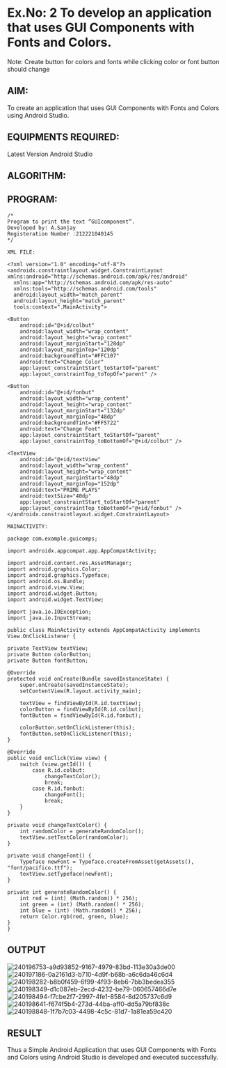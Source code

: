 # Ex.No: 2 To develop an application that uses GUI Components with Fonts and Colors. 
Note: Create button for colors and fonts while clicking color or font button should change 


## AIM:

To create an application that uses GUI Components with Fonts and Colors using Android Studio.

## EQUIPMENTS REQUIRED:

Latest Version Android Studio

## ALGORITHM:


## PROGRAM:
```
/*
Program to print the text “GUIcomponent”.
Developed by: A.Sanjay
Registeration Number :212221040145
*/
```
```
XML FILE:

<?xml version="1.0" encoding="utf-8"?>
<androidx.constraintlayout.widget.ConstraintLayout xmlns:android="http://schemas.android.com/apk/res/android"
  xmlns:app="http://schemas.android.com/apk/res-auto"
  xmlns:tools="http://schemas.android.com/tools"
  android:layout_width="match_parent"
  android:layout_height="match_parent"
  tools:context=".MainActivity">

<Button
    android:id="@+id/colbut"
    android:layout_width="wrap_content"
    android:layout_height="wrap_content"
    android:layout_marginStart="128dp"
    android:layout_marginTop="120dp"
    android:backgroundTint="#FFC107"
    android:text="Change Color"
    app:layout_constraintStart_toStartOf="parent"
    app:layout_constraintTop_toTopOf="parent" />

<Button
    android:id="@+id/fonbut"
    android:layout_width="wrap_content"
    android:layout_height="wrap_content"
    android:layout_marginStart="132dp"
    android:layout_marginTop="48dp"
    android:backgroundTint="#FF5722"
    android:text="Change Font"
    app:layout_constraintStart_toStartOf="parent"
    app:layout_constraintTop_toBottomOf="@+id/colbut" />

<TextView
    android:id="@+id/textView"
    android:layout_width="wrap_content"
    android:layout_height="wrap_content"
    android:layout_marginStart="48dp"
    android:layout_marginTop="152dp"
    android:text="PRIME PLAYS"
    android:textSize="40dp"
    app:layout_constraintStart_toStartOf="parent"
    app:layout_constraintTop_toBottomOf="@+id/fonbut" />
</androidx.constraintlayout.widget.ConstraintLayout>
```
```
MAINACTIVITY:

package com.example.guicomps;

import androidx.appcompat.app.AppCompatActivity;

import android.content.res.AssetManager;
import android.graphics.Color;
import android.graphics.Typeface;
import android.os.Bundle;
import android.view.View;
import android.widget.Button;
import android.widget.TextView;

import java.io.IOException;
import java.io.InputStream;

public class MainActivity extends AppCompatActivity implements View.OnClickListener {

private TextView textView;
private Button colorButton;
private Button fontButton;

@Override
protected void onCreate(Bundle savedInstanceState) {
    super.onCreate(savedInstanceState);
    setContentView(R.layout.activity_main);

    textView = findViewById(R.id.textView);
    colorButton = findViewById(R.id.colbut);
    fontButton = findViewById(R.id.fonbut);

    colorButton.setOnClickListener(this);
    fontButton.setOnClickListener(this);
}

@Override
public void onClick(View view) {
    switch (view.getId()) {
        case R.id.colbut:
            changeTextColor();
            break;
        case R.id.fonbut:
            changeFont();
            break;
    }
}

private void changeTextColor() {
    int randomColor = generateRandomColor();
    textView.setTextColor(randomColor);
}

private void changeFont() {
    Typeface newFont = Typeface.createFromAsset(getAssets(), "font/pacifico.ttf");
    textView.setTypeface(newFont);
}

private int generateRandomColor() {
    int red = (int) (Math.random() * 256);
    int green = (int) (Math.random() * 256);
    int blue = (int) (Math.random() * 256);
    return Color.rgb(red, green, blue);
}
}
```
## OUTPUT
![240196753-a9d93852-9167-4979-83bd-113e30a3de00](https://github.com/MilitantVlr/EXP2/assets/121683193/c3f8aaa5-00a9-4194-91db-9d983ee727b7)
![240197186-0a2161d3-b710-4d9f-b68b-a6c6da46c6d4](https://github.com/MilitantVlr/EXP2/assets/121683193/ebb804fa-4ab5-4405-9878-abcaefc628c6)
![240198282-b8b0f459-6f99-4f93-8eb6-7bb3bedea355](https://github.com/MilitantVlr/EXP2/assets/121683193/e3a38b66-38aa-4e7e-a896-20e57bda6133)
![240198349-d1c087eb-2ecd-4232-be79-060657466d7e](https://github.com/MilitantVlr/EXP2/assets/121683193/dbb5731f-327a-4271-b31b-eb80064681a9)
![240198494-f7cbe2f7-2997-4fe1-8584-8d205737c6d9](https://github.com/MilitantVlr/EXP2/assets/121683193/674e767c-3e59-4b33-8394-865aca8da14f)
![240198641-f674f5b4-273d-44ba-aff0-dd5a79bf838c](https://github.com/MilitantVlr/EXP2/assets/121683193/1dcfdcd0-4e63-46c1-a737-7e22629416b5)
![240198848-1f7b7c03-4498-4c5c-81d7-1a81ea59c420](https://github.com/MilitantVlr/EXP2/assets/121683193/f0cec105-9a4c-4c38-a5eb-868c021e2e6c)




## RESULT
Thus a Simple Android Application that uses GUI Components with Fonts and Colors using Android Studio is developed and executed successfully.
